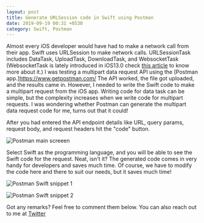 ```yaml
---
layout: post
title: Generate URLSession code in Swift using Postman
date: 2019-09-19 00:31 +0530
category: Swift, Postman
---
```

Almost every iOS developer would have had to make a network call from their app. Swift uses URLSession to make network calls. URLSessionTask includes DataTask, UploadTask, DownloadTask, and WebsocketTask (WebsocketTask is lately introduced in iOS13.0 check [this article](/blog/2019/08/31/introducing-urlsessionwebsockettask-native-websocket-implementation-using-swift-5/) to know more about it.)
I was testing a multipart data request API using the [Postman app.]https://www.getpostman.com/ The API worked, the file got uploaded, and the results came in. 
However, I needed to write the Swift code to make a multipart request from the iOS app. 
Writing code for data task can be simple, but the complexity increases when we write code for multipart requests. I was wondering whether Postman can generate the multipart data request code for me, turns out that it could! 

After you had entered the API endpoint details like URL, query params, request body, and request headers hit the "code" button. 

![Postman main screeen](/blog/assets/images/postman-main-screen.png)

Select Swift as the programming language, and you will be able to see the Swift code for the request. 
Neat, isn't it? The generated code comes in very handy for developers and saves much time. Of course, we have to modify the code here and there to suit our needs, but it saves much time! 

![Postman Swift snippet 1](/blog/assets/images/postman-swift-snippet-1.png)

![Postman Swift snippet 2](/blog/assets/images/postman-swift-snippet-2.png)

Got any remarks? Feel free to comment them below. You can also reach out to me at [Twitter](https://twitter.com/rizwanasifahmed)

